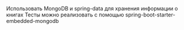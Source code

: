 Использовать MongoDB и spring-data для хранения информации о книгах
Тесты можно реализовать с помощью spring-boot-starter-embedded-mongodb